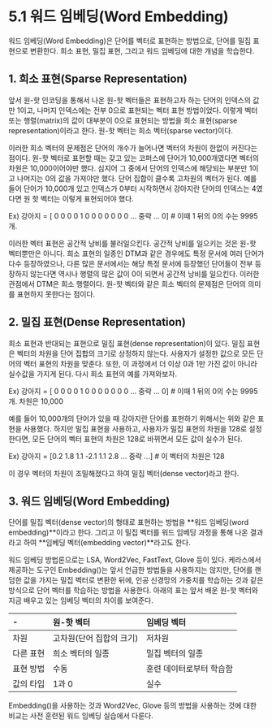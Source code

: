 # 5.1 워드 임베딩(Word Embedding)

워드 임베딩(Word Embedding)은 단어를 벡터로 표현하는 방법으로, 단어를 밀집 표현으로 변환한다. 희소 표현, 밀집 표현, 그리고 워드 임베딩에 대한 개념을 학습한다.

## **1. 희소 표현(Sparse Representation)**

앞서 원-핫 인코딩을 통해서 나온 원-핫 벡터들은 표현하고자 하는 단어의 인덱스의 값만 1이고, 나머지 인덱스에는 전부 0으로 표현되는 벡터 표현 방법이었다. 이렇게 벡터 또는 행렬(matrix)의 값이 대부분이 0으로 표현되는 방법을 희소 표현(sparse representation)이라고 한다. 원-핫 벡터는 희소 벡터(sparse vector)이다.

이러한 희소 벡터의 문제점은 단어의 개수가 늘어나면 벡터의 차원이 한없이 커진다는 점이다. 원-핫 벡터로 표현할 때는 갖고 있는 코퍼스에 단어가 10,000개였다면 벡터의 차원은 10,000이어야만 했다. 심지어 그 중에서 단어의 인덱스에 해당되는 부분만 1이고 나머지는 0의 값을 가져야만 했다. 단어 집합이 클수록 고차원의 벡터가 된다. 예를 들어 단어가 10,000개 있고 인덱스가 0부터 시작하면서 강아지란 단어의 인덱스는 4였다면 원 핫 벡터는 이렇게 표현되어야 했다.

Ex) 강아지 = [ 0 0 0 0 1 0 0 0 0 0 0 0 ... 중략 ... 0] # 이때 1 뒤의 0의 수는 9995개.

이러한 벡터 표현은 공간적 낭비를 불러일으킨다. 공간적 낭비를 일으키는 것은 원-핫 벡터뿐만은 아니다. 희소 표현의 일종인 DTM과 같은 경우에도 특정 문서에 여러 단어가 다수 등장하였으나, 다른 많은 문서에서는 해당 특정 문서에 등장했던 단어들이 전부 등장하지 않는다면 역시나 행렬의 많은 값이 0이 되면서 공간적 낭비를 일으킨다. 이러한 관점에서 DTM은 희소 행렬이다. 원-핫 벡터와 같은 희소 벡터의 문제점은 단어의 의미를 표현하지 못한다는 점이다.

## **2. 밀집 표현(Dense Representation)**

희소 표현과 반대되는 표현으로 밀집 표현(dense representation)이 있다. 밀집 표현은 벡터의 차원을 단어 집합의 크기로 상정하지 않는다. 사용자가 설정한 값으로 모든 단어의 벡터 표현의 차원을 맞춘다. 또한, 이 과정에서 더 이상 0과 1만 가진 값이 아니라 실수값을 가지게 된다. 다시 희소 표현의 예를 가져와보자.

Ex) 강아지 = [ 0 0 0 0 1 0 0 0 0 0 0 0 ... 중략 ... 0] # 이때 1 뒤의 0의 수는 9995개. 차원은 10,000

예를 들어 10,000개의 단어가 있을 때 강아지란 단어를 표현하기 위해서는 위와 같은 표현을 사용했다. 하지만 밀집 표현을 사용하고, 사용자가 밀집 표현의 차원을 128로 설정한다면, 모든 단어의 벡터 표현의 차원은 128로 바뀌면서 모든 값이 실수가 된다.

Ex) 강아지 = [0.2 1.8 1.1 -2.1 1.1 2.8 ... 중략 ...] # 이 벡터의 차원은 128

이 경우 벡터의 차원이 조밀해졌다고 하여 밀집 벡터(dense vector)라고 한다.

## **3. 워드 임베딩(Word Embedding)**

단어를 밀집 벡터(dense vector)의 형태로 표현하는 방법을 **워드 임베딩(word embedding)**이라고 한다. 그리고 이 밀집 벡터를 워드 임베딩 과정을 통해 나온 결과라고 하여 **임베딩 벡터(embedding vector)**라고도 한다.

워드 임베딩 방법론으로는 LSA, Word2Vec, FastText, Glove 등이 있다. 케라스에서 제공하는 도구인 Embedding()는 앞서 언급한 방법들을 사용하지는 않지만, 단어를 랜덤한 값을 가지는 밀집 벡터로 변환한 뒤에, 인공 신경망의 가중치를 학습하는 것과 같은 방식으로 단어 벡터를 학습하는 방법을 사용한다. 아래의 표는 앞서 배운 원-핫 벡터와 지금 배우고 있는 임베딩 벡터의 차이를 보여준다.

| -         | 원-핫 벡터               | 임베딩 벡터              |
| :-------- | :----------------------- | :----------------------- |
| 차원      | 고차원(단어 집합의 크기) | 저차원                   |
| 다른 표현 | 희소 벡터의 일종         | 밀집 벡터의 일종         |
| 표현 방법 | 수동                     | 훈련 데이터로부터 학습함 |
| 값의 타입 | 1과 0                    | 실수                     |

Embedding()을 사용하는 것과 Word2Vec, Glove 등의 방법을 사용하는 것에 대한 비교는 사전 훈련된 워드 임베딩 실습에서 다룬다.